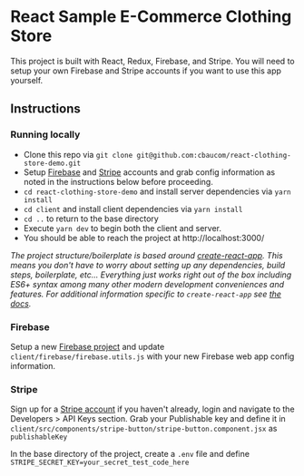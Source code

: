 # React Sample E-Commerce Clothing Store

This project is built with React, Redux, Firebase, and Stripe. You will need to setup your own Firebase and Stripe accounts if you want to use this app yourself.

## Instructions

### Running locally

- Clone this repo via `git clone git@github.com:cbaucom/react-clothing-store-demo.git`
- Setup [Firebase](#firebase) and [Stripe](#stripe) accounts and grab config information as noted in the instructions below before proceeding.
- `cd react-clothing-store-demo` and install server dependencies via `yarn install`
- `cd client` and install client dependencies via `yarn install`
- `cd ..` to return to the base directory
- Execute `yarn dev` to begin both the client and server.
- You should be able to reach the project at http://localhost:3000/

_The project structure/boilerplate is based around [create-react-app](https://github.com/facebookincubator/create-react-app#create-react-app).
 This means you don't have to worry about setting up any dependencies, build steps, boilerplate, etc... Everything just works right out of the box including ES6+ syntax among many other modern development conveniences and features.  For additional information specific to `create-react-app` see [the docs](https://github.com/facebookincubator/create-react-app#create-react-app-)._


### Firebase

Setup a new [Firebase project](https://console.firebase.google.com) and update `client/firebase/firebase.utils.js` with your new Firebase web app config information.

### Stripe

Sign up for a [Stripe account](https://dashboard.stripe.com) if you haven't already, login and navigate to the Developers > API Keys section. Grab your Publishable key and define it in `client/src/components/stripe-button/stripe-button.component.jsx` as `publishableKey`

In the base directory of the project, create a `.env` file and define
`STRIPE_SECRET_KEY=your_secret_test_code_here`


